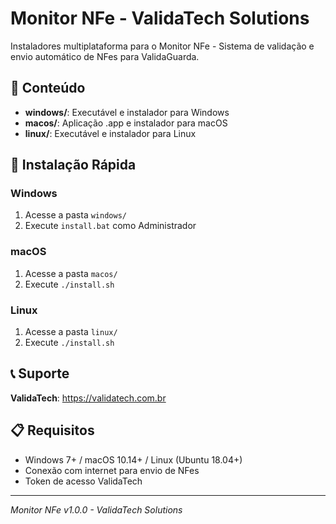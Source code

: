 # Monitor NFe - ValidaTech Solutions

Instaladores multiplataforma para o Monitor NFe - Sistema de validação e envio automático de NFes para ValidaGuarda.

## 📁 Conteúdo

- **windows/**: Executável e instalador para Windows
- **macos/**: Aplicação .app e instalador para macOS  
- **linux/**: Executável e instalador para Linux

## 🚀 Instalação Rápida

### Windows
1. Acesse a pasta `windows/`
2. Execute `install.bat` como Administrador

### macOS
1. Acesse a pasta `macos/`
2. Execute `./install.sh`

### Linux
1. Acesse a pasta `linux/`
2. Execute `./install.sh`

## 📞 Suporte

**ValidaTech**: https://validatech.com.br

## 📋 Requisitos

- Windows 7+ / macOS 10.14+ / Linux (Ubuntu 18.04+)
- Conexão com internet para envio de NFes
- Token de acesso ValidaTech

---

*Monitor NFe v1.0.0 - ValidaTech Solutions*
